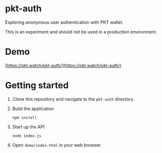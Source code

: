 # pkt-auth
 Exploring anonymous user authentication with PKT wallet.

This is an experiment and should not be used in a production environment.

# Demo

[https://pkt.watch/pkt-auth/](https://pkt.watch/pkt-auth/)

# Getting started

1. Clone this repository and navigate to the `pkt-auth` directory.
2. Build the application

   ```npm install```
   
3. Start up the API
   
   ```node index.js```

4. Open `demo/index.html` in your web browser.